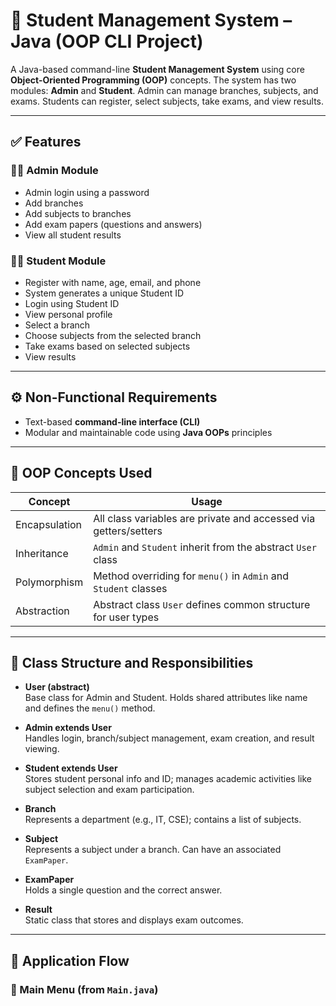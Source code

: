 # 🏫 Student Management System – Java (OOP CLI Project)

A Java-based command-line **Student Management System** using core **Object-Oriented Programming (OOP)** concepts. The system has two modules: **Admin** and **Student**. Admin can manage branches, subjects, and exams. Students can register, select subjects, take exams, and view results.

---

## ✅ Features

### 👨‍🏫 Admin Module
- Admin login using a password
- Add branches
- Add subjects to branches
- Add exam papers (questions and answers)
- View all student results

### 👨‍🎓 Student Module
- Register with name, age, email, and phone
- System generates a unique Student ID
- Login using Student ID
- View personal profile
- Select a branch
- Choose subjects from the selected branch
- Take exams based on selected subjects
- View results

---

## ⚙️ Non-Functional Requirements
- Text-based **command-line interface (CLI)**
- Modular and maintainable code using **Java OOPs** principles

---

## 🔁 OOP Concepts Used

| Concept        | Usage                                                                   |
|----------------|-------------------------------------------------------------------------|
| Encapsulation  | All class variables are private and accessed via getters/setters        |
| Inheritance    | `Admin` and `Student` inherit from the abstract `User` class            |
| Polymorphism   | Method overriding for `menu()` in `Admin` and `Student` classes         |
| Abstraction    | Abstract class `User` defines common structure for user types           |

---

## 🧱 Class Structure and Responsibilities

- **User (abstract)**  
  Base class for Admin and Student. Holds shared attributes like name and defines the `menu()` method.

- **Admin extends User**  
  Handles login, branch/subject management, exam creation, and result viewing.

- **Student extends User**  
  Stores student personal info and ID; manages academic activities like subject selection and exam participation.

- **Branch**  
  Represents a department (e.g., IT, CSE); contains a list of subjects.

- **Subject**  
  Represents a subject under a branch. Can have an associated `ExamPaper`.

- **ExamPaper**  
  Holds a single question and the correct answer.

- **Result**  
  Static class that stores and displays exam outcomes.

---

## 🔄 Application Flow

### 🏁 Main Menu (from `Main.java`)
